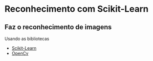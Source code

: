 # Reconhecimento com Scikit-Learn
## Faz o reconhecimento de imagens

Usando as bibliotecas

* [Scikit-Learn](https://scikit-learn.org)
* [OpenCv](https://opencv.org/)
